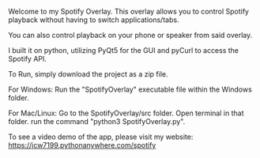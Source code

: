 Welcome to my Spotify Overlay. This overlay allows you to control Spotify playback without having to switch applications/tabs. 

You can also control playback on your phone or speaker from said overlay.

I built it on python, utilizing PyQt5 for the GUI and pyCurl to access the Spotify API.

To Run, simply download the project as a zip file. 

For Windows:
Run the "SpotifyOverlay" executable file within the Windows folder.

For Mac/Linux:
Go to the SpotifyOverlay/src folder. Open terminal in that folder. run the command "python3 SpotifyOverlay.py".

To see a video demo of the app, please visit my website: https://jcw7199.pythonanywhere.com/spotify
